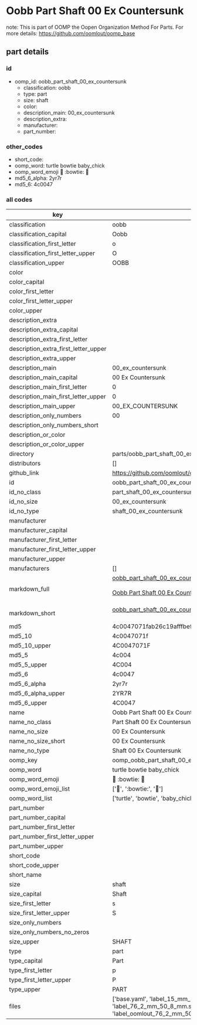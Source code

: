 # Oobb Part Shaft 00 Ex Countersunk  

note: This is part of OOMP the Oopen Organization Method For Parts. For more details: https://github.com/oomlout/oomp_base

##  part details





### id
* oomp_id: oobb_part_shaft_00_ex_countersunk
  * classification: oobb
  * type: part
  * size: shaft
  * color: 
  * description_main: 00_ex_countersunk
  * description_extra: 
  * manufacturer: 
  * part_number: 

### other_codes
* short_code: 
* oomp_word: turtle bowtie baby_chick
* oomp_word_emoji :turtle: :bowtie: :baby_chick:
* md5_6_alpha: 2yr7r
* md5_6: 4c0047

### all codes 
| key | value |  
| --- | --- |  
| classification | oobb |  
| classification_capital | Oobb |  
| classification_first_letter | o |  
| classification_first_letter_upper | O |  
| classification_upper | OOBB |  
| color |  |  
| color_capital |  |  
| color_first_letter |  |  
| color_first_letter_upper |  |  
| color_upper |  |  
| description_extra |  |  
| description_extra_capital |  |  
| description_extra_first_letter |  |  
| description_extra_first_letter_upper |  |  
| description_extra_upper |  |  
| description_main | 00_ex_countersunk |  
| description_main_capital | 00 Ex Countersunk |  
| description_main_first_letter | 0 |  
| description_main_first_letter_upper | 0 |  
| description_main_upper | 00_EX_COUNTERSUNK |  
| description_only_numbers | 00 |  
| description_only_numbers_short |   |  
| description_or_color |   |  
| description_or_color_upper |   |  
| directory | parts/oobb_part_shaft_00_ex_countersunk |  
| distributors | [] |  
| github_link | https://github.com/oomlout/oomlout_oomp_part_src/tree/main/parts/oobb_part_shaft_00_ex_countersunk/working |  
| id | oobb_part_shaft_00_ex_countersunk |  
| id_no_class | part_shaft_00_ex_countersunk |  
| id_no_size | 00_ex_countersunk |  
| id_no_type | shaft_00_ex_countersunk |  
| manufacturer |  |  
| manufacturer_capital |  |  
| manufacturer_first_letter |  |  
| manufacturer_first_letter_upper |  |  
| manufacturer_upper |  |  
| manufacturers | [] |  
| markdown_full | [oobb_part_shaft_00_ex_countersunk](https://github.com/oomlout/oomlout_oomp_part_src/tree/main/parts/oobb_part_shaft_00_ex_countersunk/working)<br>[](https://github.com/oomlout/oomlout_oomp_part_src/tree/main/parts/oobb_part_shaft_00_ex_countersunk/working)<br>[Oobb Part Shaft 00 Ex Countersunk](https://github.com/oomlout/oomlout_oomp_part_src/tree/main/parts/oobb_part_shaft_00_ex_countersunk/working)<br><br> |  
| markdown_short | [oobb_part_shaft_00_ex_countersunk](https://github.com/oomlout/oomlout_oomp_part_src/tree/main/parts/oobb_part_shaft_00_ex_countersunk/working)<br><br> |  
| md5 | 4c0047071fab26c19afffbef46b3e43c |  
| md5_10 | 4c0047071f |  
| md5_10_upper | 4C0047071F |  
| md5_5 | 4c004 |  
| md5_5_upper | 4C004 |  
| md5_6 | 4c0047 |  
| md5_6_alpha | 2yr7r |  
| md5_6_alpha_upper | 2YR7R |  
| md5_6_upper | 4C0047 |  
| name | Oobb Part Shaft 00 Ex Countersunk |  
| name_no_class | Part Shaft 00 Ex Countersunk |  
| name_no_size | 00 Ex Countersunk |  
| name_no_size_short | 00 Ex Countersunk |  
| name_no_type | Shaft 00 Ex Countersunk |  
| oomp_key | oomp_oobb_part_shaft_00_ex_countersunk |  
| oomp_word | turtle bowtie baby_chick |  
| oomp_word_emoji | :turtle: :bowtie: :baby_chick: |  
| oomp_word_emoji_list | [':turtle:', ':bowtie:', ':baby_chick:'] |  
| oomp_word_list | ['turtle', 'bowtie', 'baby_chick'] |  
| part_number |  |  
| part_number_capital |  |  
| part_number_first_letter |  |  
| part_number_first_letter_upper |  |  
| part_number_upper |  |  
| short_code |  |  
| short_code_upper |  |  
| short_name |  |  
| size | shaft |  
| size_capital | Shaft |  
| size_first_letter | s |  
| size_first_letter_upper | S |  
| size_only_numbers |  |  
| size_only_numbers_no_zeros |  |  
| size_upper | SHAFT |  
| type | part |  
| type_capital | Part |  
| type_first_letter | p |  
| type_first_letter_upper | P |  
| type_upper | PART |  
| files | ['base.yaml', 'label_15_mm_30_mm.pdf', 'label_15_mm_30_mm.svg', 'label_76_2_mm_50_8_mm.pdf', 'label_76_2_mm_50_8_mm.svg', 'label_oomlout_76_2_mm_50_8_mm.pdf', 'label_oomlout_76_2_mm_50_8_mm.svg', 'readme.md', 'working.json', 'working.yaml'] |  
